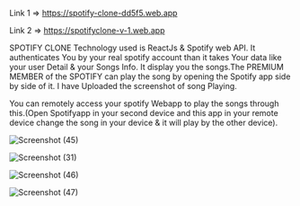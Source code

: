 Link 1 => https://spotify-clone-dd5f5.web.app    

Link 2 => https://spotifyclone-v-1.web.app


SPOTIFY CLONE
Technology used is ReactJs & Spotify web API.
It authenticates You by your real spotify account than it takes Your data like your user Detail & your Songs Info.
It display you the songs.The PREMIUM MEMBER of the SPOTIFY can play the song by opening the Spotify app side by side of it.
I have Uploaded the screenshot of song Playing.

You can remotely access your spotify Webapp to play the songs through this.(Open Spotifyapp in your second device and this app in your remote device change the song in your device & it will play by the other device).

![Screenshot (45)](https://user-images.githubusercontent.com/89193946/183235042-06bb1ba5-c83b-40ca-937a-7082f3b62678.png)



![Screenshot (31)](https://user-images.githubusercontent.com/89193946/183065864-2a4af9b0-b3aa-415e-a207-24b226cb2344.png)

![Screenshot (46)](https://user-images.githubusercontent.com/89193946/183235977-6beb28a9-c17b-45dd-8a8b-d7f7dc23de0c.png)



![Screenshot (47)](https://user-images.githubusercontent.com/89193946/183236010-a517e1f8-af3e-4bae-aac7-fbb066984add.png)

